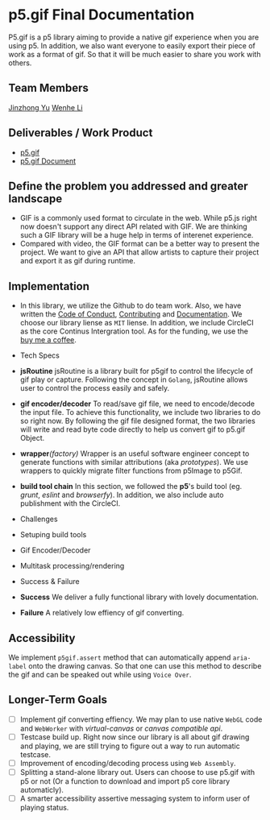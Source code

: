 # p5.gif Final Documentation

P5.gif is a p5 library aiming to provide a native gif experience when you are using p5. In addition, we also want everyone to easily export their piece of work as a format of gif. So that it will be much easier to share you work with others.

## Team Members

[Jinzhong Yu](https://github.com/NHibiki)
[Wenhe Li](https://github.com/WenheLi)

## Deliverables / Work Product

- [p5.gif](https://github.com/WenheLi/p5.gif)
- [p5.gif Document](https://github.com/WenheLi/p5.gif/wiki)

## Define the problem you addressed and greater landscape

- GIF is a commonly used format to circulate in the web. While p5.js right now doesn't support any direct API related with GIF. We are thinking such a GIF library will be a huge help in terms of interenet experience.
- Compared with video, the GIF format can be a better way to present the project. We want to give an API that allow artists to capture their project and export it as gif during runtime.

## Implementation

- In this library, we utilize the Github to do team work. Also, we have written the [Code of Conduct](https://github.com/WenheLI/p5.gif/blob/master/CODE_OF_CONDUCT.md), [Contributing](https://github.com/WenheLI/p5.gif/blob/master/CONTRIBUTING.md) and [Documentation](https://github.com/WenheLI/p5.gif/wiki). We choose our library liense as ``MIT`` liense. In addition, we include CircleCI as the core Continus Intergration tool. As for the funding, we use the [buy me a coffee](https://bmc.xyz/l/p5gif).

- Tech Specs

- **jsRoutine**
jsRoutine is a library built for p5gif to control the lifecycle of gif play or capture. Following the concept in `Golang`, jsRoutine allows user to control the process easily and safely.
- **gif encoder/decoder**
To read/save gif file, we need to encode/decode the input file. To achieve this functionality, we include two libraries to do so right now. By following the gif file designed format, the two libraries will write and read byte code directly to help us convert gif to p5.gif Object.
- **wrapper**_(factory)_
Wrapper is an useful software engineer concept to generate functions with similar attributions (aka _prototypes_). We use wrappers to quickly migrate filter functions from p5Image to p5Gif.
- **build tool chain**
In this section, we followed the **p5**'s build tool (eg. _grunt_, _eslint_ and _browserfy_). In addition, we also include auto publishment with the CircleCI. 

- Challenges
- Setuping build tools
- Gif Encoder/Decoder
- Multitask processing/rendering

- Success & Failure
- **Success**
We deliver a fully functional library with lovely documentation.
- **Failure**
A relatively low effiency of gif converting. 

## Accessibility

We implement ``p5gif.assert`` method that can automatically append ``aria-label`` onto the drawing canvas. So that one can use this method to describe the gif and can be speaked out while using ``Voice Over``.

## Longer-Term Goals

- [ ] Implement gif converting effiency. We may plan to use native ``WebGL`` code and ``WebWorker`` with *virtual-canvas* or *canvas compatible api*.
- [ ] Testcase build up. Right now since our library is all about gif drawing and playing, we are still trying to figure out a way to run automatic testcase. 
- [ ] Improvement of encoding/decoding process using ``Web Assembly``.
- [ ] Splitting a stand-alone library out. Users can choose to use p5.gif with p5 or not (Or a function to download and import p5 core library automaticly).
- [ ] A smarter accessibility assertive messaging system to inform user of playing status.
